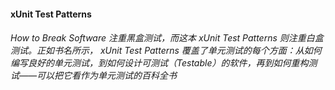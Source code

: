 #### xUnit Test Patterns

###### How to Break Software 注重黑盒测试，而这本 xUnit Test Patterns 则注重白盒测试。正如书名所示， xUnit Test Patterns 覆盖了单元测试的每个方面：从如何编写良好的单元测试，到如何设计可测试（Testable）的软件，再到如何重构测试——可以把它看作为单元测试的百科全书



